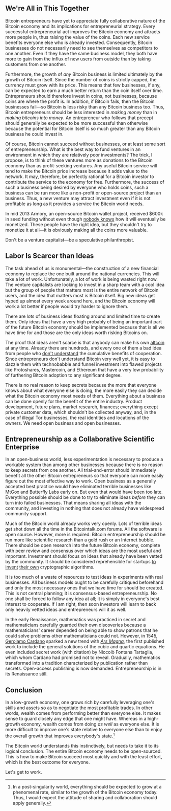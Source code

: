 ## We're All in This Together

Bitcoin entrepreneurs have yet to appreciate fully collaborative nature of the Bitcoin economy and its implications for entrepreneurial strategy. Every successful entrepreneurial act improves the Bitcoin economy and attracts more people in, thus raising the value of the coins. Each new service benefits everyone else who is already invested. Consequently, Bitcoin businesses do not necessarily need to see themselves as competitors to one another. Even if they have the same business model, they both have more to gain from the influx of new users from outside than by taking customers from one another.

Furthermore, the growth of _any_ Bitcoin business is limited ultimately by the growth of Bitcoin itself. Since the number of coins is strictly capped, the currency must grow with its price. This means that few businesses, if any, can be expected to earn a much better return than the coin itself over time. Entrepreneurs should therefore invest in coins, not businesses, because coins are where the profit is. In addition, if Bitcoin fails, then the Bitcoin businesses fail—so Bitcoin is less risky than any Bitcoin business too. Thus, Bitcoin entrepreneurs should be less interested in _making money_ than in _making bitcoins into money_. An entrepreneur who follows that precept should generally be expected to be more successful than otherwise because the potential for Bitcoin itself is so much greater than any Bitcoin business he could invest in.

Of course, Bitcoin cannot succeed without businesses, or at least some sort of entrepreneurship. What is the best way to fund ventures in an environment in which they are relatively poor investments? The trick, I propose, is to think of these ventures more as donations to the Bitcoin economy than as profit-seeking ventures. Any useful Bitcoin service will tend to make the Bitcoin price increase because it adds value to the network. It may, therefore, be perfectly rational for a Bitcoin investor to contribute the service to the economy for free. Furthermore, the success of such a business being desired by everyone who holds coins, such a business can be run more like a non-profit or open-source project than an business. Thus, a new venture may attract investment even if it is not profitable as long as it provides a service the Bitcoin world needs.

In mid 2013 Armory, an open-source Bitcoin wallet project, received $600k in seed funding without even though [nobody knows](http://www.coindesk.com/bitcoin-wallet-armory-raises-600k-seed-funding/) how it will eventually be monetized. These people have the right idea, but they shouldn't try to monetize it at all—it is obviously making all the coins more valuable.

Don't be a venture capitalist—be a speculative philanthropist.

## Labor Is Scarcer than Ideas

The task ahead of us is monumental—the construction of a new financial economy to replace the one built around the national currencies. This will take a lot of work. Unfortunately, a lot of work is being wasted right now. The venture capitalists are looking to invest in a sharp team with a cool idea but the group of people that matters most is the entire network of Bitcoin users, and the idea that matters most is Bitcoin itself. Big new ideas get hyped up almost every week around here, and the Bitcoin economy will work a lot better if people would try harder to ignore them.

There are lots of business ideas floating around and limited time to create them. Only ideas that have a very high probably of being an important part of the future Bitcoin economy should be implemented because that is all we have time for and those are the only ideas worth risking Bitcoins on.

The proof that ideas aren't scarce is that anybody can make his own [altcoin](/mempool/the-coming-demise-of-altcoins/) at any time. Already there are hundreds, and every one of them a bad idea from people who [don't understand](/mempool/the-problem-with-altcoins/) the cumulative benefits of cooperation. Since entrepreneurs don't understand Bitcoin very well yet, it is easy to dazzle them with technobabble and funnel investment into flawed projects like Protoshares, Mastercoin, and Ethereum that have a very low probability of furthering Bitcoin adoption to any significant degree.

There is no real reason to keep secrets because the more that everyone knows about what everyone else is doing, the more easily they can decide what the Bitcoin economy most needs of them. Everything about a business can be done openly for the benefit of the entire industry. Product development, future plans, market research, finances; everything except private customer data, which shouldn't be collected anyway, and, in the case of illegal Tor businesses, the real identities and locations of the owners. We need open business and open businesses.

## Entrepreneurship as a Collaborative Scientific Enterprise

In an open-business world, less experimentation is necessary to produce a workable system than among other businesses because there is no reason to keep secrets from one another. All trial-and-error should immediately benefit all the other Bitcoin entrepreneurs so that everyone can more easily figure out the most effective way to work. Open business as a generally accepted best practice would have eliminated terrible businesses like MtGox and Butterfly Labs early on. But even that would have been too late. Everything possible should be done to try to eliminate ideas _before_ they can turn into failed businesses. That means sharing all ideas with the community, and investing in nothing that does not already have widespread community support.

Much of the Bitcoin world already works very openly. Lots of terrible ideas get shot down all the time in the Bitcointalk.com forums. All the software is open source. However, more is required: Bitcoin entrepreneurship should be run more like scientific research than a gold rush or an Internet bubble. There should be open research into the future Bitcoin economy, complete with peer review and consensus over which ideas are the most useful and important. Investment should focus on ideas that already have been vetted by the community. It should be considered reprehensible for startups [to invent](http://www.hashcash.org/papers/momentum.pdf) [their own](https://github.com/ethereum/wiki/wiki/%5BEnglish%5D-Dagger) cryptographic algorithms.

It is too much of a waste of resources to test ideas in experiments with real businesses. All business models ought to be carefully critiqued beforehand and only the most necessary ones that we have time for should be created. This is not central planning; it is consensus-based entrepreneurship. No one shall be forced to follow any idea at all; it is simply in everyone's best interest to cooperate. If I am right, then soon investors will learn to back only heavily vetted ideas and entrepreneurs will it as well.

In the early Renaissance, mathematics was practiced in secret and mathematicians carefully guarded their own discoveries because a mathematicians' career depended on being able to show patrons that he could solve problems other mathematicians could not. However, in 1545, [Gerolamo Cardano](https://en.wikipedia.org/wiki/Gerolamo_Cardano) sparked a new trend with _[Ars Magna](https://en.wikipedia.org/wiki/Ars_Magna_%28Gerolamo_Cardano%29)_, the first published work to include the general solutions of the cubic and quartic equations. He even included secret work (with citation) by Niccolò Fontana Tartaglia, which whom Cardano had promised not to reveal. Gradually, mathematics transformed into a tradition characterized by publication rather than secrets. Open-access publishing is now demanded. Entrepreneurship is in its Renaissance still.

## Conclusion

In a low-growth economy, one grows rich by carefully leveraging one's skills and assets so as to negotiate the most profitable trades. In other words, wealth comes from performing better than everyone else. It makes sense to guard closely any edge that one might have. Whereas in a high-growth economy, wealth comes from doing _as well_ as everyone else. It is more difficult to improve one's state relative to everyone else than to enjoy the overall growth that improves everybody's state.[^1]

The Bitcoin world understands this instinctively, but needs to take it to its logical conclusion. The entire Bitcoin economy needs to be open-sourced. This is how to make Bitcoin succeed most quickly and with the least effort, which is the best outcome for everyone.

Let's get to work.

[^1]: In a post-singularity world, everything should be expected to grow at a phenomenal rate, similar to the growth of the Bitcoin economy today. Thus, I would expect the attitude of sharing and collaboration should apply generally.
